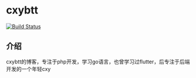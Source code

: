 cxybtt
======================================================================

[![Build Status](https://secure.travis-ci.org/ashtuchkin/iconv-lite.png?branch=master)](http://travis-ci.org/ashtuchkin/iconv-lite)

## 介绍

cxybtt的博客，专注于php开发，学习go语言，也曾学习过flutter，后专注于后端开发的一个年轻cxy


